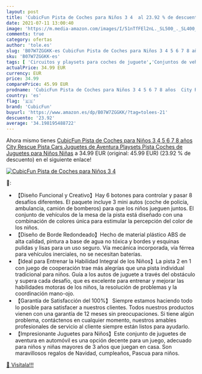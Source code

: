 ```yaml
---
layout: post
title: 'CubicFun Pista de Coches para Niños 3 4  al 23.92 % de descuento'
date: 2021-07-11 13:00:40
image: 'https://m.media-amazon.com/images/I/51nTfFEl2nL._SL500_._SL400_.jpg'
comments: true
category: ofertas
author: 'tole.es'
slug: 'B07W7ZGGKK-es CubicFun Pista de Coches para Niños 3 4 5 6 7 8 años City...'
sku: 'B07W7ZGGKK-es'
tags: [ 'Circuitos y playsets para coches de juguete','Conjuntos de vehículos de motor para niños','Juguetes','Juguetes y juegos','Vehículos de juguete para niños','cubicfun','juguetes', ]
actualPrice: 34.99 EUR
currency: EUR
price: 34.99
comparePrice: 45.99 EUR
prodname: 'CubicFun Pista de Coches para Niños 3 4 5 6 7 8 años  City Rescue Pista Cars Juguetes de Aventura Playsets  Pista Coches de Juguetes para Niños Niñas'
country: 'es'
flag: '🇪🇸'
brand: 'CubicFun'
buyurl: 'https://www.amazon.es/dp/B07W7ZGGKK/?tag=tolees-21'
descuento: '23.92'
average: '34.198195488722'
---
```


Ahora mismo tienes [CubicFun Pista de Coches para Niños 3 4 5 6 7 8 años  City Rescue Pista Cars Juguetes de Aventura Playsets  Pista Coches de Juguetes para Niños Niñas](https://www.amazon.es/dp/B07W7ZGGKK/?tag=tolees-21) a 34.99 EUR (original: 45.99 EUR) (23.92 %  de descuento) en el siguiente enlace!

[![CubicFun Pista de Coches para Niños 3 4 ](https://m.media-amazon.com/images/I/51nTfFEl2nL._SL500_._SL400_.jpg)](https://www.amazon.es/dp/B07W7ZGGKK/?tag=tolees-21)

🔎:

- 【Diseño Funcional y Creativo】Hay 6 botones para controlar y pasar 8 desafíos diferentes. El paquete incluye 3 mini autos (coche de policía, ambulancia, camión de bomberos) para que los niños jueguen juntos. El conjunto de vehículos de la mesa de la pista está diseñado con una combinación de colores única para estimular la percepción del color de los niños.
- 【Diseño de Borde Redondeado】Hecho de material plástico ABS de alta calidad, pintura a base de agua no tóxica y bordes y esquinas pulidas y lisas para un uso seguro. Vía mecánica incorporada, vía férrea para vehículos inerciales, no se necesitan baterías.
- 【Ideal para Entrenar la Habilidad Integral de los Niños】La pista 2 en 1 con juego de cooperación trae más alegrías que una pista individual tradicional para niños. Guía a los autos de juguete a través del obstáculo y supera cada desafío, que es excelente para entrenar y mejorar las habilidades motoras de los niños, la resolución de problemas y la coordinación mano-ojo.
- 【Garantía de Satisfacción del 100%】 Siempre estamos haciendo todo lo posible para satisfacer a nuestros clientes. Todos nuestros productos vienen con una garantía de 12 meses sin preocupaciones. Si tiene algún problema, contáctenos en cualquier momento, nuestros amables profesionales de servicio al cliente siempre están listos para ayudarlo.
- 【Impresionante Juguetes para Niños】Este conjunto de juguetes de aventura en automóvil es una opción decente para un juego, adecuado para niños y niñas mayores de 3 años que juegan en casa. Son maravillosos regalos de Navidad, cumpleaños, Pascua para niños.

[🛒 Visítala!!!](https://www.amazon.es/dp/B07W7ZGGKK/?tag=tolees-21)
